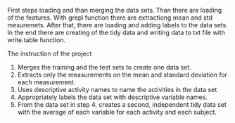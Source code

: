 First steps loading and than merging the data sets.
Than there are loading of the features. With grepl function there are extractiong mean and std mesuremets.
After that, there are loading and adding labels to the data sets.
In the end there are creating of the tidy data and writing data to txt file with write.table function.

The instruction of the project
1. Merges the training and the test sets to create one data set.
2. Extracts only the measurements on the mean and standard deviation for each measurement. 
3. Uses descriptive activity names to name the activities in the data set
4. Appropriately labels the data set with descriptive variable names. 
5. From the data set in step 4, creates a second, independent tidy data set with the average of each variable for each activity and each subject.